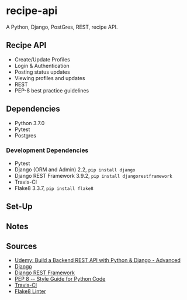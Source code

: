 # recipe-api
A Python, Django, PostGres, REST, recipe API.

## Recipe API
- Create/Update Profiles
- Login & Authentication
- Posting status updates
- Viewing profiles and updates
- REST
- PEP-8 best practice guidelines


## Dependencies

- Python 3.7.0
- Pytest
- Postgres

### Development Dependencies

- Pytest
- Django (ORM and Admin) 2.2, `pip install django`
- Django REST Framework 3.9.2, `pip install djangorestframework`
- Travis-CI
- Flake8 3.3.7, `pip install flake8`

## Set-Up



## Notes




## Sources

- [Udemy: Build a Backend REST API with Python & Django - Advanced](https://www.udemy.com/django-python-advanced/)
- [Django](https://www.djangoproject.com/)
- [Django REST Framework](https://www.django-rest-framework.org/)
- [PEP 8 -- Style Guide for Python Code](https://www.python.org/dev/peps/pep-0008/)
- [Travis-CI](https://travis-ci.com/)
- [Flake8 Linter](http://flake8.pycqa.org/en/latest/)


